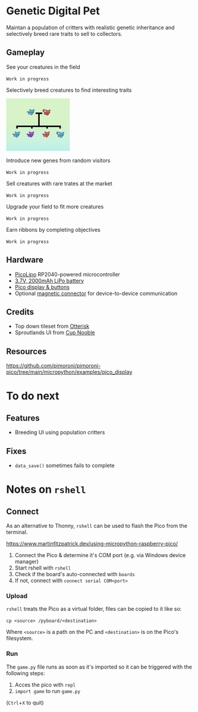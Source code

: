 # Genetic Digital Pet

Maintan a population of critters with realistic genetic inheritance and selectively breed rare traits to sell to collectors.

## Gameplay

See your creatures in the field

`Work in progress`

Selectively breed creatures to find interesting traits

![](https://github.com/GarethMurden/genetibit/blob/master/screenshots/inheritance_example.png?raw=true)

Introduce new genes from random visitors

`Work in progress`

Sell creatures with rare trates at the market

`Work in progress`

Upgrade your field to fit more creatures

`Work in progress`

Earn ribbons by completing objectives

`Work in progress`


## Hardware

- [PicoLipo](https://thepihut.com/products/pico-lipo?variant=40824959467715) RP2040-powered microcontroller
- [3.7V, 2000mAh LiPo battery](https://thepihut.com/products/2000mah-3-7v-lipo-battery?variant=42143258050755)
- [Pico display & buttons](https://thepihut.com/products/pico-display-pack-2-8?variant=43884934791363)
- Optional [magnetic connector](https://thepihut.com/products/diy-magnetic-connector-straight-angle-five-contact-pins?variant=42058938253507) for device-to-device communication


## Credits

- Top down tileset from [Otterisk](https://otterisk.itch.io/)
- Sproutlands UI from [Cup Nooble](https://cupnooble.itch.io/)

## Resources 

https://github.com/pimoroni/pimoroni-pico/tree/main/micropython/examples/pico_display

# To do next

## Features

- Breeding UI using population critters

## Fixes

- `data_save()` sometimes fails to complete


# Notes on `rshell`

## Connect

As an alternative to Thonny, `rshell` can be used to flash the Pico from the terminal.

https://www.martinfitzpatrick.dev/using-micropython-raspberry-pico/

1. Connect the Pico & determine it's COM port (e.g. via Windows device manager)
2. Start rshell with `rshell`
3. Check if the board's auto-connected with `boards`
4. If not, connect with `connect serial COM<port>`

### Upload

`rshell` treats the Pico as a virtual folder, files can be copied to it like so:

`cp <source> /pyboard/<destination>`

Where `<source>` is a path on the PC and `<destination>` is on the Pico's filesystem.

### Run

The `game.py` file runs as soon as it's imported so it can be triggered with the following steps:

1. Acces the pico with `repl`
2.  `import game` to run `game.py`

(`Ctrl`+`X` to quit)
